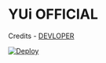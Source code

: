 # YUi OFFICIAL


Credits - [DEVLOPER](https://t.me/Net_SHELL)


[![Deploy](https://www.herokucdn.com/deploy/button.svg)](https://heroku.com/deploy?template=https://github.com/NetSHELL-Team/YUi_GBot.git)
